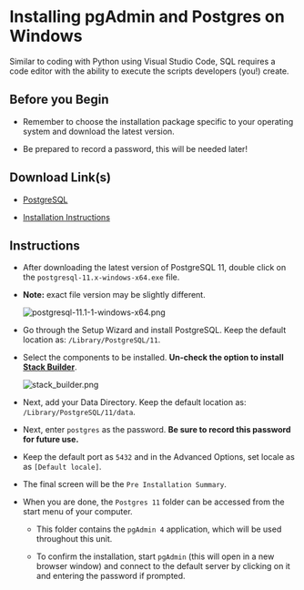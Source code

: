 # Installing pgAdmin and Postgres on Windows

Similar to coding with Python using Visual Studio Code, SQL requires a code editor with the ability to execute the scripts developers (you!) create.

## Before you Begin

* Remember to choose the installation package specific to your operating system and download the latest version.

* Be prepared to record a password, this will be needed later!

## Download Link(s)

* [PostgreSQL](https://www.enterprisedb.com/downloads/postgres-postgresql-downloads)

* [Installation Instructions](https://www.enterprisedb.com/docs/en/11.0/PG_Inst_Guide_v11/toc.html)

## Instructions

* After downloading the latest version of PostgreSQL 11, double click on the `postgresql-11.x-windows-x64.exe` file.

* **Note:** exact file version may be slightly different.

  ![postgresql-11.1-1-windows-x64.png](Images/postgresql-11.1-1-windows-x64.png)

* Go through the Setup Wizard and install PostgreSQL. Keep the default location as: `/Library/PostgreSQL/11`.

* Select the components to be installed. **Un-check the option to install [Stack Builder](https://www.enterprisedb.com/docs/en/9.3/pginstguide/PostgreSQL_Installation_Guide-08.htm#P230_11507)**.

  ![stack_builder.png](Images/stack_builder_pc.png)

* Next, add your Data Directory. Keep the default location as: `/Library/PostgreSQL/11/data`.

* Next, enter `postgres` as the password. **Be sure to record this password for future use.**

* Keep the default port as `5432` and in the Advanced Options, set locale as as `[Default locale]`.

* The final screen will be the `Pre Installation Summary`.

* When you are done, the `Postgres 11` folder can be accessed from the start menu of your computer.

  * This folder contains the `pgAdmin 4` application, which will be used throughout this unit.

  * To confirm the installation, start `pgAdmin` (this will open in a new browser window) and connect to the default server by clicking on it and entering the password if prompted.
